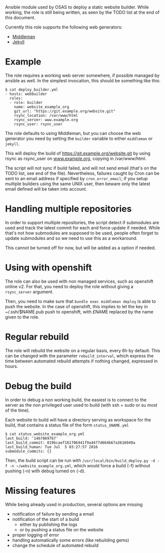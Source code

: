 Ansible module used by OSAS to deploy a static website builder. While
working, the role is still being written, as seen by the TODO list at the end
of this document.

Currently this role supports the following web generators:
* [Middleman](https://middlemanapp.com/)
* [Jekyll](https://jekyllrb.com/)

# Example

The role requires a working web server somewhere, if possible managed by ansible
as well. In the simplest invocation, this should be something like this:

```
$ cat deploy_builder.yml
- hosts: webbuilder 
  roles:
  - role: builder
    name: website_example_org
    git_url: "https://git.example.org/website.git"
    rsync_location: /var/www/html
    rsync_server: www.example.org
    rsync_user: rsync_user
```

The role defaults to using Middleman, but you can choose the web generator you need
by setting the `builder` variable to either `middleman` or `jekyll`.

This will deploy the build of https://git.example.org/website.git by
using rsync as rsync_user on www.example.org, copying in /var/www/html.

The script will not sync if build failed, and will not send email (that's on the 
TODO list, see end of the file). Nevertheless, failures caught by Cron can be
sent to an email address if specified by `cron_error_email`; if you setup
multiple builders using the same UNIX user, then beware only the latest email
defined will be taken into account.

# Handling multiple repositories

In order to support multiple repositories, the script detect if 
submodules are used and track the latest commit for each and force update
if needed. While that's not how submodules are supposed to be used, people
often forget to update submodules and so we need to use this as a workaround.

This cannot be turned off for now, but will be added as a option if needed.

# Using with openshift

The role can also be used with non managed services, such as openshift online v2.
For that, you need to deploy the role without giving a `rsync_server` argument.

Then, you need to make sure that `bundle exec middleman deploy` is able to push
the website. In the case of openshift, this implies to let the key in ~/.ssh/$NAME.pub
push to openshift, with £NAME replaced by the name given to the role.

# Regular rebuild

The role will rebuild the website on a regular basis, every 6h 
by default. This can be changed with the parameter `rebuild_interval`, which express
the time between automated rebuild attempts if nothing changed, expressed in hours.

# Debug the build

In order to debug a non working build, the easiest is to connect to the
server as the non privileged user used to build (with ssh + sudo or su most of the time).

Each website to build will have a directory serving as workspace for the build, that
contains a status file of the form `status_$NAME.yml`

```
$ cat status_website_example_org.yml
last_build: '1467869767'
last_build_commit: 819bcaef161706441f9a4477d664b67a3616049a
last_build_human: Tue Jul  5 03:27:57 2016
submodule_commits: {}
```

Then, the build script can be run with `/usr/local/bin/build_deploy.py -d -f -n ~/website_example_org.yml`,
which would force a build (-f) without pushing (-n) with debug turned on (-d). 

# Missing features

While being already used in production, several options are missing
- notification of failure by sending a email
- notification of the start of a build
  - either by publishing the logs
  - or by pushing a status file on the website
- proper logging of error
- handling automatically some errors (like rebuilding gems)
- change the schedule of automated rebuild
